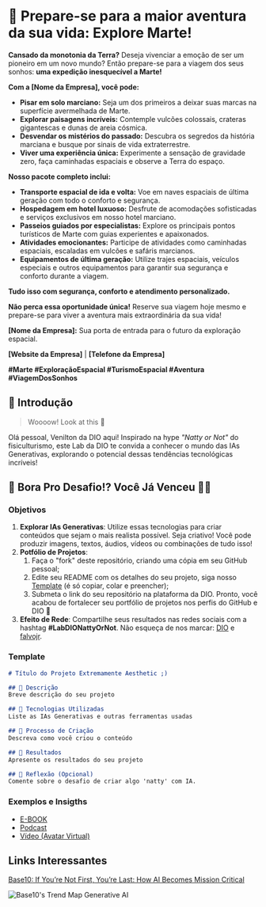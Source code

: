 # 🚀 Prepare-se para a maior aventura da sua vida: Explore Marte!

**Cansado da monotonia da Terra?** Deseja vivenciar a emoção de ser um pioneiro em um novo mundo? Então prepare-se para a viagem dos seus sonhos: **uma expedição inesquecível a Marte!**

**Com a [Nome da Empresa], você pode:**

* **Pisar em solo marciano:** Seja um dos primeiros a deixar suas marcas na superfície avermelhada de Marte.
* **Explorar paisagens incríveis:** Contemple vulcões colossais, crateras gigantescas e dunas de areia cósmica.
* **Desvendar os mistérios do passado:** Descubra os segredos da história marciana e busque por sinais de vida extraterrestre.
* **Viver uma experiência única:** Experimente a sensação de gravidade zero, faça caminhadas espaciais e observe a Terra do espaço.

**Nosso pacote completo inclui:**

* **Transporte espacial de ida e volta:** Voe em naves espaciais de última geração com todo o conforto e segurança.
* **Hospedagem em hotel luxuoso:** Desfrute de acomodações sofisticadas e serviços exclusivos em nosso hotel marciano.
* **Passeios guiados por especialistas:** Explore os principais pontos turísticos de Marte com guias experientes e apaixonados.
* **Atividades emocionantes:** Participe de atividades como caminhadas espaciais, escaladas em vulcões e safáris marcianos.
* **Equipamentos de última geração:** Utilize trajes espaciais, veículos especiais e outros equipamentos para garantir sua segurança e conforto durante a viagem.

**Tudo isso com segurança, conforto e atendimento personalizado.**

**Não perca essa oportunidade única!** Reserve sua viagem hoje mesmo e prepare-se para viver a aventura mais extraordinária da sua vida!

**[Nome da Empresa]:** Sua porta de entrada para o futuro da exploração espacial.

**[Website da Empresa]** | **[Telefone da Empresa]**

**#Marte #ExploraçãoEspacial #TurismoEspacial #Aventura #ViagemDosSonhos**

## 🚀 Introdução

> Woooow! Look at this 👀

Olá pessoal, Venilton da DIO aqui! Inspirado na hype _"Natty or Not"_ do fisiculturismo, este Lab da DIO te convida a conhecer o mundo das IAs Generativas, explorando o potencial dessas tendências tecnológicas incríveis!

## 🎯 Bora Pro Desafio!? Você Já Venceu 💪🤓

### Objetivos

1. **Explorar IAs Generativas**: Utilize essas tecnologias para criar conteúdos que sejam o mais realista possível. Seja criativo! Você pode produzir imagens, textos, áudios, vídeos ou combinações de tudo isso!
1. **Potfólio de Projetos**:
    1. Faça o "fork" deste repositório, criando uma cópia em seu GitHub pessoal;
    2. Edite seu README com os detalhes do seu projeto, siga nosso [Template](#template) (é só copiar, colar e preencher);
    3. Submeta o link do seu repositório na plataforma da DIO. Pronto, você acabou de fortalecer seu portfólio de projetos nos perfis do GitHub e DIO 🚀
1. **Efeito de Rede**: Compartilhe seus resultados nas redes sociais com a hashtag **#LabDIONattyOrNot**. Não esqueça de nos marcar: [DIO](https://www.linkedin.com/school/dio-makethechange) e [falvojr](https://www.linkedin.com/in/falvojr).

### Template

```markdown
# Título do Projeto Extremamente Aesthetic ;)

## 📒 Descrição
Breve descrição do seu projeto

## 🤖 Tecnologias Utilizadas
Liste as IAs Generativas e outras ferramentas usadas

## 🧐 Processo de Criação
Descreva como você criou o conteúdo

## 🚀 Resultados
Apresente os resultados do seu projeto

## 💭 Reflexão (Opcional)
Comente sobre o desafio de criar algo 'natty' com IA.
```

### Exemplos e Insigths

- [E-BOOK](/exemplos/E-BOOK.md)
- [Podcast](/exemplos/PODCAST.md)
- [Vídeo (Avatar Virtual)](/exemplos/VIDEO.md)

## Links Interessantes

[Base10: If You’re Not First, You’re Last: How AI Becomes Mission Critical](https://base10.vc/post/generative-ai-mission-critical/)

![Base10's Trend Map Generative AI](https://github.com/digitalinnovationone/lab-natty-or-not/assets/730492/f4df26e8-f8f7-4419-8252-c69d73ea930c)
